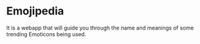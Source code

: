 # Emojipedia
It is a webapp that will guide you through the name and meanings of some trending Emoticons being used.
